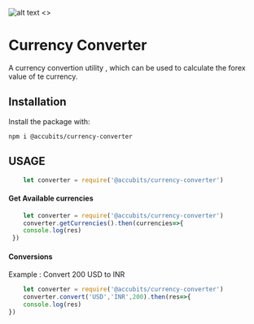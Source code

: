  
   ![alt text <>](https://accubits-image-assets.s3-ap-southeast-1.amazonaws.com/currency-converter/currency.png "")


# Currency Converter
[](https://accubits-image-assets.s3-ap-southeast-1.amazonaws.com/currency-converter/currency.png)


A currency convertion utility , which can be used to calculate the forex value of te currency.


## Installation

Install the package with:

`npm i @accubits/currency-converter`

 ## USAGE

````javascript
	let converter = require('@accubits/currency-converter')
````

 #### Get Available currencies

````javascript
	let converter = require('@accubits/currency-converter')
	converter.getCurrencies().then(currencies=>{  
    console.log(res)  
 })
````

#### Conversions

Example : Convert 200 USD to INR

````javascript
	let converter = require('@accubits/currency-converter')
	converter.convert('USD','INR',200).then(res=>{  
    console.log(res)  
})
````